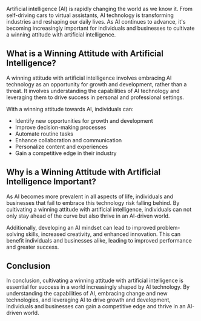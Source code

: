 

Artificial intelligence (AI) is rapidly changing the world as we know it. From self-driving cars to virtual assistants, AI technology is transforming industries and reshaping our daily lives. As AI continues to advance, it's becoming increasingly important for individuals and businesses to cultivate a winning attitude with artificial intelligence.

What is a Winning Attitude with Artificial Intelligence?
--------------------------------------------------------

A winning attitude with artificial intelligence involves embracing AI technology as an opportunity for growth and development, rather than a threat. It involves understanding the capabilities of AI technology and leveraging them to drive success in personal and professional settings.

With a winning attitude towards AI, individuals can:

* Identify new opportunities for growth and development
* Improve decision-making processes
* Automate routine tasks
* Enhance collaboration and communication
* Personalize content and experiences
* Gain a competitive edge in their industry

Why is a Winning Attitude with Artificial Intelligence Important?
-----------------------------------------------------------------

As AI becomes more prevalent in all aspects of life, individuals and businesses that fail to embrace this technology risk falling behind. By cultivating a winning attitude with artificial intelligence, individuals can not only stay ahead of the curve but also thrive in an AI-driven world.

Additionally, developing an AI mindset can lead to improved problem-solving skills, increased creativity, and enhanced innovation. This can benefit individuals and businesses alike, leading to improved performance and greater success.

Conclusion
----------

In conclusion, cultivating a winning attitude with artificial intelligence is essential for success in a world increasingly shaped by AI technology. By understanding the capabilities of AI, embracing change and new technologies, and leveraging AI to drive growth and development, individuals and businesses can gain a competitive edge and thrive in an AI-driven world.
